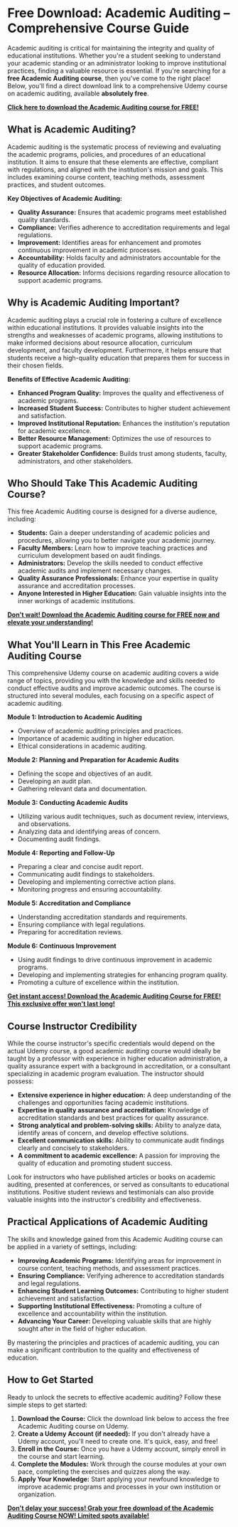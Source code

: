 # Free Download: Academic Auditing – Comprehensive Course Guide

Academic auditing is critical for maintaining the integrity and quality of educational institutions. Whether you're a student seeking to understand your academic standing or an administrator looking to improve institutional practices, finding a valuable resource is essential. If you're searching for a **free Academic Auditing course**, then you've come to the right place! Below, you'll find a direct download link to a comprehensive Udemy course on academic auditing, available **absolutely free**.

[**Click here to download the Academic Auditing course for FREE!**](https://udemywork.com/academic-auditing)

## What is Academic Auditing?

Academic auditing is the systematic process of reviewing and evaluating the academic programs, policies, and procedures of an educational institution. It aims to ensure that these elements are effective, compliant with regulations, and aligned with the institution's mission and goals. This includes examining course content, teaching methods, assessment practices, and student outcomes.

**Key Objectives of Academic Auditing:**

*   **Quality Assurance:** Ensures that academic programs meet established quality standards.
*   **Compliance:** Verifies adherence to accreditation requirements and legal regulations.
*   **Improvement:** Identifies areas for enhancement and promotes continuous improvement in academic processes.
*   **Accountability:** Holds faculty and administrators accountable for the quality of education provided.
*   **Resource Allocation:** Informs decisions regarding resource allocation to support academic programs.

## Why is Academic Auditing Important?

Academic auditing plays a crucial role in fostering a culture of excellence within educational institutions. It provides valuable insights into the strengths and weaknesses of academic programs, allowing institutions to make informed decisions about resource allocation, curriculum development, and faculty development. Furthermore, it helps ensure that students receive a high-quality education that prepares them for success in their chosen fields.

**Benefits of Effective Academic Auditing:**

*   **Enhanced Program Quality:** Improves the quality and effectiveness of academic programs.
*   **Increased Student Success:** Contributes to higher student achievement and satisfaction.
*   **Improved Institutional Reputation:** Enhances the institution's reputation for academic excellence.
*   **Better Resource Management:** Optimizes the use of resources to support academic programs.
*   **Greater Stakeholder Confidence:** Builds trust among students, faculty, administrators, and other stakeholders.

## Who Should Take This Academic Auditing Course?

This free Academic Auditing course is designed for a diverse audience, including:

*   **Students:** Gain a deeper understanding of academic policies and procedures, allowing you to better navigate your academic journey.
*   **Faculty Members:** Learn how to improve teaching practices and curriculum development based on audit findings.
*   **Administrators:** Develop the skills needed to conduct effective academic audits and implement necessary changes.
*   **Quality Assurance Professionals:** Enhance your expertise in quality assurance and accreditation processes.
*   **Anyone Interested in Higher Education:** Gain valuable insights into the inner workings of academic institutions.

[**Don't wait! Download the Academic Auditing course for FREE now and elevate your understanding!**](https://udemywork.com/academic-auditing)

## What You'll Learn in This Free Academic Auditing Course

This comprehensive Udemy course on academic auditing covers a wide range of topics, providing you with the knowledge and skills needed to conduct effective audits and improve academic outcomes. The course is structured into several modules, each focusing on a specific aspect of academic auditing.

**Module 1: Introduction to Academic Auditing**

*   Overview of academic auditing principles and practices.
*   Importance of academic auditing in higher education.
*   Ethical considerations in academic auditing.

**Module 2: Planning and Preparation for Academic Audits**

*   Defining the scope and objectives of an audit.
*   Developing an audit plan.
*   Gathering relevant data and documentation.

**Module 3: Conducting Academic Audits**

*   Utilizing various audit techniques, such as document review, interviews, and observations.
*   Analyzing data and identifying areas of concern.
*   Documenting audit findings.

**Module 4: Reporting and Follow-Up**

*   Preparing a clear and concise audit report.
*   Communicating audit findings to stakeholders.
*   Developing and implementing corrective action plans.
*   Monitoring progress and ensuring accountability.

**Module 5: Accreditation and Compliance**

*   Understanding accreditation standards and requirements.
*   Ensuring compliance with legal regulations.
*   Preparing for accreditation reviews.

**Module 6: Continuous Improvement**

*   Using audit findings to drive continuous improvement in academic programs.
*   Developing and implementing strategies for enhancing program quality.
*   Promoting a culture of excellence within the institution.

[**Get instant access! Download the Academic Auditing Course for FREE! This exclusive offer won't last long!**](https://udemywork.com/academic-auditing)

## Course Instructor Credibility

While the course instructor's specific credentials would depend on the actual Udemy course, a good academic auditing course would ideally be taught by a professor with experience in higher education administration, a quality assurance expert with a background in accreditation, or a consultant specializing in academic program evaluation. The instructor should possess:

*   **Extensive experience in higher education:** A deep understanding of the challenges and opportunities facing academic institutions.
*   **Expertise in quality assurance and accreditation:** Knowledge of accreditation standards and best practices for quality assurance.
*   **Strong analytical and problem-solving skills:** Ability to analyze data, identify areas of concern, and develop effective solutions.
*   **Excellent communication skills:** Ability to communicate audit findings clearly and concisely to stakeholders.
*   **A commitment to academic excellence:** A passion for improving the quality of education and promoting student success.

Look for instructors who have published articles or books on academic auditing, presented at conferences, or served as consultants to educational institutions. Positive student reviews and testimonials can also provide valuable insights into the instructor's credibility and effectiveness.

## Practical Applications of Academic Auditing

The skills and knowledge gained from this Academic Auditing course can be applied in a variety of settings, including:

*   **Improving Academic Programs:** Identifying areas for improvement in course content, teaching methods, and assessment practices.
*   **Ensuring Compliance:** Verifying adherence to accreditation standards and legal regulations.
*   **Enhancing Student Learning Outcomes:** Contributing to higher student achievement and satisfaction.
*   **Supporting Institutional Effectiveness:** Promoting a culture of excellence and accountability within the institution.
*   **Advancing Your Career:** Developing valuable skills that are highly sought after in the field of higher education.

By mastering the principles and practices of academic auditing, you can make a significant contribution to the quality and effectiveness of education.

## How to Get Started

Ready to unlock the secrets to effective academic auditing? Follow these simple steps to get started:

1.  **Download the Course:** Click the download link below to access the free Academic Auditing course on Udemy.
2.  **Create a Udemy Account (if needed):** If you don't already have a Udemy account, you'll need to create one. It's quick, easy, and free!
3.  **Enroll in the Course:** Once you have a Udemy account, simply enroll in the course and start learning.
4.  **Complete the Modules:** Work through the course modules at your own pace, completing the exercises and quizzes along the way.
5.  **Apply Your Knowledge:** Start applying your newfound knowledge to improve academic programs and processes in your own institution or organization.

**[Don't delay your success! Grab your free download of the Academic Auditing Course NOW! Limited spots available!](https://udemywork.com/academic-auditing)**
